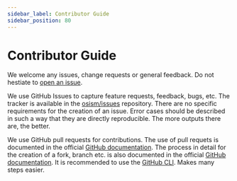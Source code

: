 ```yaml
---
sidebar_label: Contributor Guide
sidebar_position: 80
---
```


# Contributor Guide

We welcome any issues, change requests or general feedback. Do not hestiate to [open an issue](https://github.com/osism/issues/issues/new).

We use GitHub Issues to capture feature requests, feedback, bugs, etc. The tracker is available in the
[osism/issues](https://github.com/osism/issues/issues) repository. There are no specific requirements for the creation of an issue.
Error cases should be described in such a way that they are directly reproducible. The more outputs there are,
the better.

We use GitHub pull requests for contributions. The use of pull requets is documented in the
official [GitHub documentation](https://docs.github.com/en/github/collaborating-with-pull-requests).
The process in detail for the creation of a fork, branch etc. is also documented in the
official [GitHub documentation](https://docs.github.com/en/github/collaborating-with-pull-requests/proposing-changes-to-your-work-with-pull-requests).
It is recommended to use the [GitHub CLI](https://cli.github.com). Makes many steps easier.
